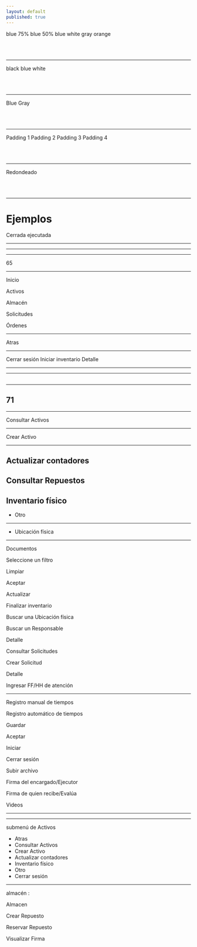 ```yaml
---
layout: default
published: true
---
```


<!-- ⚡⚡ COMENTAR ANTES DE PUBLICAR ⚡⚡ -->
<head><script src="//code.iconify.design/1/1.0.6/iconify.min.js"></script></head>

<!-- button colors: bg-[color]  -->

<a class="btn cl-white bg-blue">blue</a>
<a class="btn cl-white bg-blue-75">75% blue</a>
<a class="btn cl-white bg-blue-50">50% blue</a>
<a class="btn cl-blue bg-white">white</a>
<a class="btn cl-blue bg-gray">gray</a>
<a class="btn cl-white bg-orange">orange</a>

<br><br>
<hr>

<!-- button text: cl-[color] -->
<a class="btn cl-black bg-white">black</a>
<a class="btn cl-blue bg-white">blue</a>
<a class="btn cl-white bg-blue">white</a>

<br><br>
<hr>

<!-- button borders: bd-[color] -->

<a class="btn cl-black bg-white bd-blue">Blue</a>
<a class="btn cl-black bg-white bd-gray">Gray</a>

<br><br>
<hr>

<!-- buttons paddings: px-[1-4] -->

<a class="btn cl-black bg-white bd-gray px-1">Padding 1</a>
<a class="btn cl-black bg-white bd-gray px-2">Padding 2</a>
<a class="btn cl-black bg-white bd-gray px-3">Padding 3</a>
<a class="btn cl-black bg-white bd-gray px-4">Padding 4</a>

<br><br>
<hr>

<!-- rounded buttons: btn-rounded -->

<a class="btn cl-black bg-white bd-gray px-4 btn-rounded">Redondeado</a>


<br><br>
<hr>

<!-- examples -->

<h1>Ejemplos</h1>

<!-- cerrada ejecutada -->
<a class="btn cl-white bg-blue btn-rounded"><span class="mdi mdi-circle cl-white pr-1"></span><span class="pr-1">Cerrada ejecutada</span></a>

<hr>

<!-- menu open -->
<a class="btn cl-white bg-blue"><span class="mdi mdi-menu cl-white fs-2"></span></a>

<hr>

<!-- upload -->
<a class="btn cl-white bg-blue fs-2"><span class="iconify btn-icon cl-white" data-icon="mdi-download"></span><span class="dot bg-af-green"></span></a>

<!-- download -->
<a class="btn cl-white bg-blue fs-2"><span class="iconify btn-icon cl-white" data-icon="mdi-upload"></span><span class="dot bg-af-red"></span></a>


<hr>

<!-- 65 -->
<a class="btn cl-white bg-orange px-5">65</a>

<hr>

<!-- home -->
<a class="btn cl-black bg-white pl-2 pr-3 bd-gray"><span class="iconify cl-black fs-2 pr-1" data-icon="mdi-home-outline"></span> Inicio</a>

<!-- activos -->
<a class="btn cl-black bg-white pl-2 pr-3 bd-gray"><span class="iconify cl-black fs-2 pr-1" data-icon="mdi-home-city-outline"></span> Activos</a>

<!-- almacen -->
<a class="btn cl-black bg-white pl-2 pr-3 bd-gray"><span class="iconify cl-black fs-2 pr-1" data-icon="mdi-warehouse"></span> Almacén</a>

<!-- solicitudes -->
<a class="btn cl-black bg-white pl-2 pr-3 bd-gray"><span class="iconify cl-black fs-2 pr-1" data-icon="mdi-card-text-outline"></span> Solicitudes</a>

<!-- órdenes -->
<a class="btn cl-black bg-white pl-2 pr-3 bd-gray"><span class="iconify cl-black fs-2 pr-1" data-icon="mdi-text-box-outline"></span> Órdenes</a>


<hr>

<a class="btn cl-black bg-white pl-6 pr-6 bd-gray"><span class="iconify cl-black fs-2 pr-" data-icon="mdi-arrow-left-thick"></span> Atras</a>

<hr>

<a class="btn cl-white bg-blue px-3"> Cerrar sesión</a>
<a class="btn cl-white bg-blue px-3"> Iniciar inventario</a>
<a class="btn cl-black bg-blue-25 bd-blue px-4"> Detalle</a>

<hr>

<a class="fab cl-white bg-blue box-shadow"><span class="iconify cl-white fs-2" data-icon="mdi-filter-variant"></span></a>


----
<a class="fab cl-white bg-blue box-shadow"><span class="iconify cl-white fs-2" data-icon="mdi-update"></span></a>
---

<a class="fab cl-white bg-blue box-shadow"><span class="iconify cl-white fs-2" data-icon="mdi-wechat"></span></a>
----


<a class="fab cl-white bg-blue box-shadow"><span class="iconify cl-white fs-2" data-icon="mdi-paperclip"></span></a>
----------

<a class="fab cl-white bg-blue box-shadow"><span class="iconify cl-white fs-2" data-icon="mdi-account-multiple-outline"></span></a>
----------------
<a class="fab cl-white bg-blue box-shadow"><span class="iconify cl-white fs-2" data-icon="mdi-check-circle"></span></a>
---------------------

<a class="fab cl-white bg-blue box-shadow"><span class="iconify cl-white fs-2" data-icon="mdi-format-list-checks"></span></a>

-------------------------------------
<a class="fab cl-white bg-blue box-shadow"><span class="iconify cl-white fs-2" data-icon="mdi-close"></span></a>
-------------------------------

<a class="btn cl-black bg-white px-5">71</a>
-------------------------------------

<span class="iconify icon cl-red bg-white" data-icon=mdi-delete-outline></span></a>



<hr>

<span class="iconify icon cl-white bg-blue" data-icon=mdi-dots-vertical></span></a>

<a class="btn cl-black bg-white bd-gray px-4"><span class="iconify cl-black" data-icon="mdi-magnify"></span> Consultar Activos</a> 

----------
<a class="btn cl-black bg-white bd-gray px-4"><span class="iconify cl-black" data-icon="mdi-file-plus-outline"></span> Crear Activo </a>


-------

<a class="btn cl-black bg-white bd-gray px-4"><span class="iconify cl-black" data-icon="mdi-clock-outline"></span> Actualizar contadores </a>
-------------------------



<a class="btn cl-black bg-white bd-gray px-4"><span class="iconify cl-black" data-icon="mdi-magnify"></span> Consultar Repuestos</a> 
---------------

<a class="btn cl-black bg-white bd-gray px-4"><span class="iconify cl-black" data-icon="mdi-format-list-bulleted-square"></span> Inventario físico </a>
------

- <a class="btn cl-black bg-white bd-gray px-6"><span class="iconify cl-black" data-icon="mdi-text-search"></span> Otro </a>
---

- <a class="btn cl-black bg-white bd-gray px-6"><span class="iconify cl-black" data-icon="mdi-map-marker-outline"></span> Ubicación física </a>

-------
<a class="btn cl-black bg-white bd-gray px-4"><span class="iconify cl-black" data-icon="mdi-file-outline"></span> Documentos</a>


<span class="iconify icon cl-black bg-white" data-icon="mdi-download"></span></a>

<a class="btn cl-black bg-white bd-gray px-5"></span>Seleccione un filtro</a>


<a class="btn cl-white bg-blue px-3"> Limpiar</a>

<a class="btn cl-white bg-blue px-3"> Aceptar</a>






<a class="btn cl-black bg-blue-25 bd-blue px-6">Actualizar</a>

<a class="btn cl-white bg-red 25 px-6">Finalizar inventario</a>





<a class="btn cl-black bg-white bd-yellow btn-rounded"><span class="mdi mdi-magnify pr-3"></span><span class="pr-4">Buscar una Ubicación física</span></a>

<a class="btn cl-black bg-white bd-yellow btn-rounded"><span class="mdi mdi-magnify pr-3"></span><span class="pr-4">Buscar un Responsable </span></a>



<a class="btn bg-peach bd-peach px-6">Detalle</a>



<a class="btn cl-black bg-white bd-gray px-4"><span class="iconify cl-black" data-icon="mdi-magnify"></span> Consultar Solicitudes</a> 

<a class="btn cl-black bg-white bd-gray px-4"><span class="iconify cl-black" data-icon="mdi-file-document-plus-outline"></span> Crear Solicitud </a>

<a class="btn cl-black bg-white bd-yellow px-6"> Detalle</a>


<a class="btn cl-white bg-green px-6">Ingresar FF/HH de atención </a>





<hr>
<a class="btn cl-black bg-white pl-2 pr-3 bd-gray"><span class="mdi mdi-circle cl-gray pr-1"></span> Registro manual de tiempos</a>

 
<a class="btn cl-black bg-white pl-2 pr-3 bd-gray"><span class="mdi mdi-circle cl-gray pr-1"></span> Registro automático de tiempos</a>


<a class="btn cl-white bg-blue px-6"> Guardar</a>

<a class="btn cl-white bg-blue px-6"> Aceptar</a>

<a class="btn cl-white bg-green px-6"> Iniciar</a>

<a class="btn cl-white bg-blue px-6"> Cerrar sesión </a>


<a class="fab cl-white bg-blue box-shadow"><span class="iconify cl-white fs-2" data-icon="mdi-paperclip"></span></a>

<a class="btn cl-white bg-blue px-6"> Subir archivo </a>


<a class="btn cl-black bg-white bd-gray px-4"><span class="iconify cl-black" data-icon="mdi-file-outline"></span> Firma del encargado/Ejecutor</a> 


<a class="btn cl-black bg-white bd-gray px-4"><span class="iconify cl-black" data-icon="mdi-file-outline"></span> Firma de quien recibe/Evalúa</a>

<a class="btn cl-black bg-white bd-gray px-4"><span class="iconify cl-black" data-icon="mdi-video-outline"></span> Videos</a>

-------------

<a class="fab cl-white bg-blue box-shadow"><span class="iconify cl-white fs-2" data-icon="mdi-file-edit-outline"></span></a>



<a class="fab cl-white bg-blue box-shadow"><span class="iconify cl-white fs-2" data-icon="mdi-square-edit-outline"></span></a>

<a class="fab cl-white bg-blue box-shadow"><span class="iconify cl-white fs-2" data-icon="mdi-scan-helper"></span></a> 



--------------
submenú de Activos

- <a class="btn cl-black bg-white pl-6 pr-6 bd-gray"><span class="iconify cl-black fs-2 pr-" data-icon="mdi-arrow-left-thick"></span> Atras</a>
-  <a class="btn cl-black bg-white bd-gray px-4"><span class="iconify cl-black" data-icon="mdi-magnify"></span> Consultar Activos</a>
- <a class="btn cl-black bg-white bd-gray px-4"><span class="iconify cl-black" data-icon="mdi-file-plus-outline"></span> Crear Activo </a>
- <a class="btn cl-black bg-white bd-gray px-4"><span class="iconify cl-black" data-icon="mdi-clock-outline"></span> Actualizar contadores </a>
- <a class="btn cl-black bg-white bd-gray px-4"><span class="iconify cl-black" data-icon="mdi-format-list-bulleted-square"></span> Inventario físico </a> 
-  <a class="btn cl-black bg-white bd-gray px-4"><span class="iconify cl-black" data-icon="mdi-text-search"></span> Otro</a> 
- <a class="btn cl-white bg-blue px-6"> Cerrar sesión </a>

-------------------------------------


almacén :

<a class="btn cl-black bg-white bd-gray px-4"><span class="iconify cl-black" data-icon="mdi-warehouse"></span> Almacen </a>

<a class="btn cl-black bg-white bd-gray px-6"><span class="iconify cl-black" data-icon="mdi-file-plus-outline"></span> Crear Repuesto </a> 


<a class="btn cl-black bg-white bd-gray px-6"><span class="iconify cl-black" data-icon="mdi-calendar-multiple-check"></span> Reservar Repuesto   </a>


<a class="btn cl-w black bd-blue bg-white px-6"> Visualizar Firma </a>


